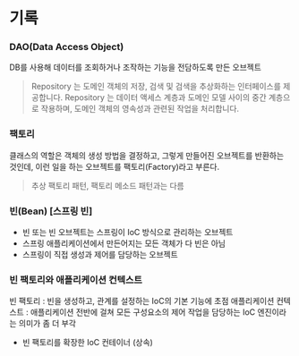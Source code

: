 # 기록

### DAO(Data Access Object)
DB를 사용해 데이터를 조회하거나 조작하는 기능을 전담하도록 만든 오브젝트

> Repository 는 도메인 객체의 저장, 검색 및 검색을 추상화하는 인터페이스를 제공합니다. Repository 는 데이터 액세스 계층과 도메인 모델 사이의 중간 계층으로 작용하며, 도메인 객체의 영속성과 관련된 작업을 처리합니다.

### 팩토리
클래스의 역할은 객체의 생성 방법을 결정하고, 그렇게 만들어진 오브젝트를 반환하는 것인데,
이런 일을 하는 오브젝트를 팩토리(Factory)라고 부른다.

> 추상 팩토리 패턴, 팩토리 메소드 패턴과는 다름

### 빈(Bean) [스프링 빈]
- 빈 또는 빈 오브젝트는 스프링이 IoC 방식으로 관리하는 오브젝트
- 스프링 애플리케이션에서 만든어지는 모든 객체가 다 빈은 아님
- 스프링이 직접 생성과 제어를 담당하는 오브젝트

### 빈 팩토리와 애플리케이션 컨텍스트
빈 팩토리 : 빈을 생성하고, 관계를 설정하는 IoC의 기본 기능에 초점
애플리케이션 컨텍스트 : 애플리케이션 전반에 걸쳐 모든 구성요소의 제어 작업을 담당하는 IoC 엔진이라는 의미가 좀 더 부각
- 빈 팩토리를 확장한 IoC 컨테이너 (상속)